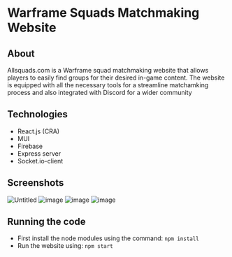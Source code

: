 # Warframe Squads Matchmaking Website

## About
Allsquads.com is a Warframe squad matchmaking website that allows players to easily find groups for their desired in-game content. The website is equipped with all the necessary tools for a streamline matchamking process and also integrated with Discord for a wider community

## Technologies
- React.js (CRA)
- MUI
- Firebase
- Express server
- Socket.io-client

## Screenshots
![Untitled](https://github.com/shaheer1642/allsquads-website/assets/90972275/62108275-f5be-46da-ba20-f7a43be98127)
![image](https://github.com/shaheer1642/allsquads-website/assets/90972275/cb2a233f-3e65-444d-b80f-bfde6d7a0a73)
![image](https://github.com/shaheer1642/allsquads-website/assets/90972275/d22b29bc-56f0-4944-b7be-853577c20622)
![image](https://github.com/shaheer1642/allsquads-website/assets/90972275/7934f65f-1b44-44b9-812a-21dec3a9092a)

## Running the code
- First install the node modules using the command: `npm install`
- Run the website using: `npm start`
